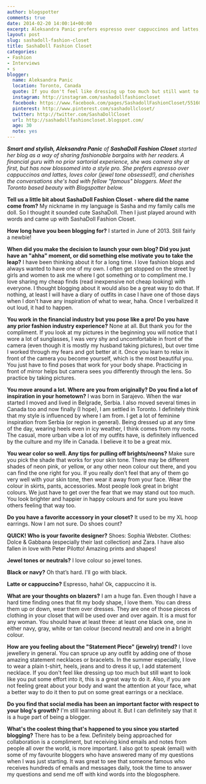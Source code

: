 ```yaml
---
author: blogspotter
comments: true
date: 2014-02-20 14:00:14+00:00
excerpt: Aleksandra Panic prefers espresso over cappuccinos and lattes, loves color (jewel tone obsessed!), and cherishes the conversations she's had with fellow "famous" bloggers. Meet the Toronto based beauty with Blogspotter.
layout: post
slug: sashadoll-fashion-closet
title: SashaDoll Fashion Closet
categories:
- Fashion
- Interviews
- s
blogger:
  name: Aleksandra Panic
  location: Toronto, Canada
  quote: If you don't feel like dressing up too much but still want to look like you put some effort into it, a statement necklace is a great way to do it.
  instagram: http://instagram.com/sashadollfashioncloset
  facebook: https://www.facebook.com/pages/SashadollFashionCloset/551600448219166
  pinterest: http://www.pinterest.com/sashadollcloset/
  twitter: http://twitter.com/SashaDollCloset
  url: http://sashadollfashioncloset.blogspot.com/
  age: 30
  note: yes
---
```


_**Smart and stylish, Aleksandra Panic** of **SashaDoll Fashion Closet** started her blog as a way of sharing fashionable bargains with her readers. A financial guru with no prior sartorial experience, she was camera shy at first, but has now blossomed into a style pro. She prefers espresso over cappuccinos and lattes, loves color (jewel tone obsessed!), and cherishes the conversations she's had with fellow "famous" bloggers. Meet the Toronto based beauty with Blogspotter below._

**Tell us a little bit about SashaDoll Fashion Closet - where did the name come from?** My nickname in my language is Sasha and my family calls me doll. So I thought it sounded cute SashaDoll. Then I just played around with words and came up with SashaDoll Fashion Closet.

**How long have you been blogging for?** I started in June of 2013. Still fairly a newbie!

**When did you make the decision to launch your own blog? Did you just have an "ahha" moment, or did something else motivate you to take the leap?** I have been thinking about it for a long time. I love fashion blogs and always wanted to have one of my own. I often get stopped on the street by girls and women to ask me where I got something or to compliment me. I love sharing my cheap finds (read inexpensive not cheap looking) with everyone. I thought blogging about it would also be a great way to do that. If nothing, at least I will have a diary of outfits in case I have one of those days when I don't have any inspiration of what to wear, haha. Once I verbalized it out loud, it had to happen.

**You work in the financial industry but you pose like a pro! Do you have any prior fashion industry experience?** None at all. But thank you for the compliment. If you look at my pictures in the beginning you will notice that I wore a lot of sunglasses, I was very shy and uncomfortable in front of the camera (even though it is mostly my husband taking pictures), but over time I worked through my fears and got better at it. Once you learn to relax in front of the camera you become yourself, which is the most beautiful you. You just have to find poses that work for your body shape. Practicing in front of mirror helps but camera sees you differently through the lens. So practice by taking pictures.

**You move around a lot. Where are you from originally? Do you find a lot of inspiration in your hometown?** I was born in Sarajevo. When the war started I moved and lived in Belgrade, Serbia. I also moved several times in Canada too and now finally (I hope), I am settled in Toronto. I definitely think that my style is influenced by where I am from. I get a lot of feminine inspiration from Serbia (or region in general). Being dressed up at any time of the day, wearing heels even in icy weather, I think comes from my roots. The casual, more urban vibe a lot of my outfits have, is definitely influenced by the culture and my life in Canada. I believe it to be a great mix.

**You wear color so well. Any tips for pulling off brights/neons?** Make sure you pick the shade that works for your skin tone. There may be different shades of neon pink, or yellow, or any other neon colour out there, and you can find the one right for you. If you really don’t feel that any of them go very well with your skin tone, then wear it away from your face. Wear the colour in skirts, pants, accessories. Most people look great in bright colours. We just have to get over the fear that we may stand out too much. You look brighter and happier in happy colours and for sure you leave others feeling that way too.

**Do you have a favorite accessory in your closet?** It used to be my XL hoop earrings. Now I am not sure. Do shoes count?

**QUICK! Who is your favorite designer?** Shoes: Sophia Webster. Clothes: Dolce & Gabbana (especially their last collection) and Zara. I have also fallen in love with Peter Pilotto! Amazing prints and shapes!

**Jewel tones or neutrals?** I love colour so jewel tones.

**Black or navy?** Oh that’s hard. I'll go with black.

**Latte or cappuccino?** Espresso, haha! Ok, cappuccino it is.

**What are your thoughts on blazers?** I am a huge fan. Even though I have a hard time finding ones that fit my body shape, I love them. You can dress them up or down, wear them over dresses. They are one of those pieces of clothing in your closet that will be used over and over again. It is a must for any woman. You should have at least three: at least one black one, one in either navy, gray, white or tan colour (second neutral) and one in a bright colour.

**How are you feeling about the "Statement Piece" (jewelry) trend?** I love jewellery in general. You can spruce up any outfit by adding one of those amazing statement necklaces or bracelets. In the summer especially, I love to wear a plain t-shirt, heels, jeans and to dress it up, I add statement necklace. If you don't feel like dressing up too much but still want to look like you put some effort into it, this is a great way to do it. Also, if you are not feeling great about your body and want the attention at your face, what a better way to do it then to put on some great earrings or a necklace.

**Do you find that social media has been an important factor with respect to your blog's growth?** I'm still learning about it. But I can definitely say that it is a huge part of being a blogger.

**What's the coolest thing that's happened to you since you started blogging?** There has to be a few. Definitely being approached for collaboration is a compliment, but receiving kind emails and notes from people all over the world, is more important. I also got to speak (email) with some of my favourite bloggers who have answered many of my questions when I was just starting. It was great to see that someone famous who receives hundreds of emails and messages daily, took the time to answer my questions and send me off with kind words into the blogosphere.

